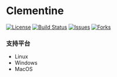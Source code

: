 # Clementine

[![License](https://img.shields.io/github/license/ShenMian/Clementine)](https://github.com/ShenMian/Clementine/blob/master/LICENSE)
[![Build Status](https://travis-ci.org/ShenMian/Clementine.svg?branch=master)](https://travis-ci.org/ShenMian/Clementine)
[![Issues](https://img.shields.io/github/issues/ShenMian/Clementine)](https://github.com/ShenMian/Clementine/issues)
[![Forks](https://img.shields.io/github/forks/ShenMian/Clementine)](https://github.com/ShenMian/Clementine/network/members)

### 支持平台
 - Linux
 - Windows
 - MacOS
